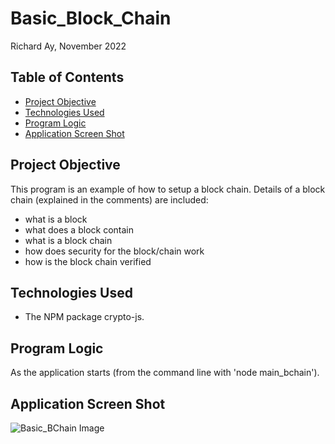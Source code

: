 # Basic_Block_Chain


Richard Ay, November 2022

## Table of Contents
* [Project Objective](#project-objective)
* [Technologies Used](#technologies-used)
* [Program Logic](#program-logic)
* [Application Screen Shot](#application-screen-shot)


## Project Objective
This program is an example of how to setup a block chain.  Details of a block chain (explained in the comments) are included:
- what is a block
- what does a block contain
- what is a block chain
- how does security for the block/chain work
- how is the block chain verified

## Technologies Used
* The NPM package crypto-js.

## Program Logic
As the application starts (from the command line with 'node main_bchain').




## Application Screen Shot
![Basic_BChain Image](./screen-capture.jpg)